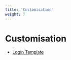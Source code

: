 ```yaml
---
title: 'Customisation'
weight: 7
---
```


# Customisation

- [Login Template](/customisation/template_login)
